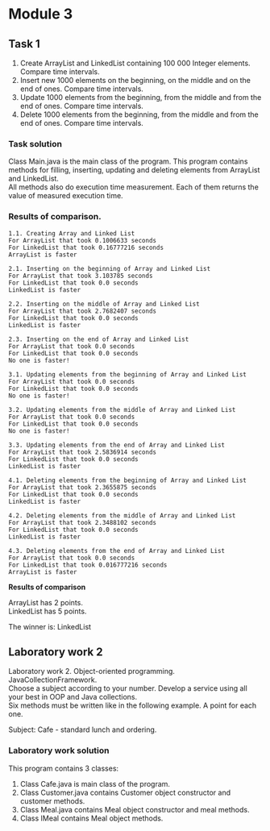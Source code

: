 # Module 3

## Task 1

1. Create ArrayList and LinkedList containing 100 000 Integer elements. Compare time intervals.
2. Insert new 1000 elements on the beginning, on the middle and on the end of ones. Compare time intervals.
3. Update 1000 elements from the beginning, from the middle and from the end of ones. Compare time intervals.
4. Delete 1000 elements from the beginning, from the middle  and from the end of ones. Compare time intervals.

### Task solution
Class Main.java is the main class of the program.
This program contains methods for filling, inserting, updating and deleting elements from ArrayList and LinkedList.\
All methods also do execution time measurement. Each of them returns the value of measured execution time.

### Results of comparison.
```
1.1. Creating Array and Linked List
For ArrayList that took 0.1006633 seconds
For LinkedList that took 0.16777216 seconds
ArrayList is faster

2.1. Inserting on the beginning of Array and Linked List
For ArrayList that took 3.103785 seconds
For LinkedList that took 0.0 seconds
LinkedList is faster

2.2. Inserting on the middle of Array and Linked List
For ArrayList that took 2.7682407 seconds
For LinkedList that took 0.0 seconds
LinkedList is faster

2.3. Inserting on the end of Array and Linked List
For ArrayList that took 0.0 seconds
For LinkedList that took 0.0 seconds
No one is faster!

3.1. Updating elements from the beginning of Array and Linked List
For ArrayList that took 0.0 seconds
For LinkedList that took 0.0 seconds
No one is faster!

3.2. Updating elements from the middle of Array and Linked List
For ArrayList that took 0.0 seconds
For LinkedList that took 0.0 seconds
No one is faster!

3.3. Updating elements from the end of Array and Linked List
For ArrayList that took 2.5836914 seconds
For LinkedList that took 0.0 seconds
LinkedList is faster

4.1. Deleting elements from the beginning of Array and Linked List
For ArrayList that took 2.3655875 seconds
For LinkedList that took 0.0 seconds
LinkedList is faster

4.2. Deleting elements from the middle of Array and Linked List
For ArrayList that took 2.3488102 seconds
For LinkedList that took 0.0 seconds
LinkedList is faster

4.3. Deleting elements from the end of Array and Linked List
For ArrayList that took 0.0 seconds
For LinkedList that took 0.016777216 seconds
ArrayList is faster
```

<b>Results of comparison</b>

ArrayList has 2 points.\
LinkedList has 5 points.

The winner is: LinkedList

## Laboratory work 2

Laboratory work 2. Object-oriented programming. JavaCollectionFramework.\
Choose a subject according to your number. Develop a service using all your best in OOP and Java collections.\
Six methods must be written like in the following example. A point for each one.

Subject: Cafe - standard lunch and ordering.

### Laboratory work solution
This program contains 3 classes:
1. Class Cafe.java is main class of the program.
2. Class Customer.java contains Customer object constructor and customer methods.
3. Class Meal.java contains Meal object constructor and meal methods.
4. Class IMeal contains Meal object methods.
